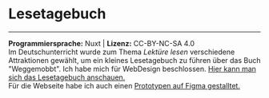 # Lesetagebuch
----------
**Programmiersprache:** Nuxt | **Lizenz:** CC-BY-NC-SA 4.0  
Im Deutschunterricht wurde zum Thema *Lektüre lesen* verschiedene Attraktionen gewählt, um ein kleines Lesetagebuch zu führen über das Buch "Weggemobbt". Ich habe mich für WebDesign beschlossen. [Hier kann man sich das Lesetagebuch anschauen.](https://nathanaelkim.github.io/gsar/lesetagebuch/)  
Für die Webseite habe ich auch einen [Prototypen auf Figma gestalltet.](https://www.figma.com/proto/VrBb8mnhfZd9eb7CT4e1jc/Weggemobbt---Lesetagebuch?type=design&node-id=1-2&scaling=scale-down&page-id=0%3A1&starting-point-node-id=1%3A2)